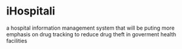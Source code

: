 # iHospitali
a hospital information management system that will be puting more emphasis on drug tracking to reduce drug theft in goverment health facilities 
